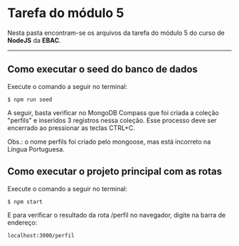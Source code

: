# Tarefa do módulo 5 
Nesta pasta encontram-se os arquivos da tarefa do módulo 5 do curso de **NodeJS** da **EBAC**.

---
## Como executar o seed do banco de dados

Execute o comando a seguir no terminal:

```
$ npm run seed
```
A seguir, basta verificar no MongoDB Compass que foi criada a coleção "perfils" e inseridos 3 registros nessa coleção. Esse processo deve ser encerrado ao pressionar as teclas CTRL+C.

Obs.: o nome perfils foi criado pelo mongoose, mas está incorreto na Língua Portuguesa.

## Como executar o projeto principal com as rotas

Execute o comando a seguir no terminal:

```
$ npm start
```

E para verificar o resultado da rota /perfil no navegador, digite na barra de endereço:

```
localhost:3000/perfil
```

